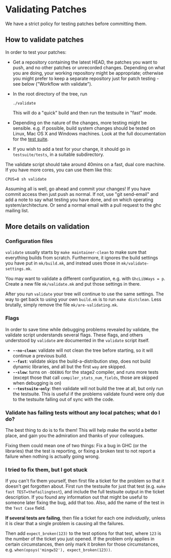 # Validating Patches


We have a strict policy for testing patches before committing them.

## How to validate patches


In order to test your patches:

- Get a repository containing the latest HEAD, the patches you want to push, and no other patches or unrecorded changes. Depending on what you are doing, your working repository might be appropriate; otherwise you might prefer to keep a separate repository just for patch testing - see below ("Workflow with validate").

- In the root directory of the tree, run

  ```wiki
  ./validate
  ```

  This will do a "quick" build and then run the testsuite in "fast" mode.

- Depending on the nature of the changes, more testing might be sensible. e.g. if possible, build system changes should be tested on Linux, Mac OS X and Windows machines.  Look at the full documentation for the [test suite](building/running-tests).

- If you wish to add a test for your change, it should go in `testsuite/tests`, in a suitable subdirectory.


The validate script should take around 40mins on a fast, dual core machine.  If you have more cores, you can use them like this:

```wiki
CPUS=8 sh validate
```


Assuming all is well, go ahead and commit your changes! If you have commit access then just push as normal. If not, use "git send-email" and add a note to say what testing you have done, and on which operating system/architecture. Or send a normal email with a pull request to the ghc mailing list.

## More details on validation

### Configuration files

`validate` usually starts by `make maintainer-clean` to make sure that everything builds from scratch.  Furthermore, it ignores the build settings you have put in `mk/build.mk`, and instead uses those in `mk/validate-settings.mk`.


You may want to validate a different configuration, e.g. with `GhcLibWays = p`. Create a new file `mk/validate.mk` and put those settings in there.


After you run `validate` your tree will continue to use the same settings. The way to get back to using your own `build.mk` is to run `make distclean`.  Less brutally, simply remove the file `mk/are-validating.mk`.

### Flags


In order to save time while debugging problems revealed by validate, the validate script understands several flags. These flags, and others understood by `validate` are documented in the `validate` script itself.

- **`--no-clean`**:  validate will not clean the tree before starting, so it will continue a previous build. 
- **`--fast`**:  validate skips the build-a-distribution step, does not build dynamic libraries, and all but the first `way` are skipped. 
- **`--slow`**: turns on `-DDEBUG` for the stage2 compiler, and runs more tests (except those that call `compiler_stats_num_fields`, those are skipped when debugging is on)
- **`--testsuite-only`**: then validate will not build the tree at all, but only run the testsuite. This is useful if the problems validate found were only due to the testsuite falling out of sync with the code. 

### Validate has failing tests without any local patches; what do I do?


The best thing to do is to fix them! This will help make the world a better place, and gain you the admiration and thanks of your colleagues.


Fixing them could mean one of two things: Fix a bug in GHC (or the libraries) that the test is reporting, or fixing a broken test to not report a failure when nothing is actually going wrong.

### I tried to fix them, but I got stuck


If you can't fix them yourself, then first file a ticket for the problem so that it doesn't get forgotten about. First run the testsuite for just that test (e.g. `make fast TEST=thefailingtest`), and include the full testsuite output in the ticket description. If you found any information out that might be useful to someone later fixing the bug, add that too. Also, add the name of the test in the `Test Case` field.

**If several tests are failing**, then file a ticket for each one *individually*, unless it is clear that a single problem is causing all the failures.


Then add `expect_broken(123)` to the test options for that test, where `123` is the number of the ticket you just opened. If the problem only applies in certain circumstances, then only mark it broken for those circumstances, e.g. `when(opsys('mingw32'), expect_broken(123))`.
